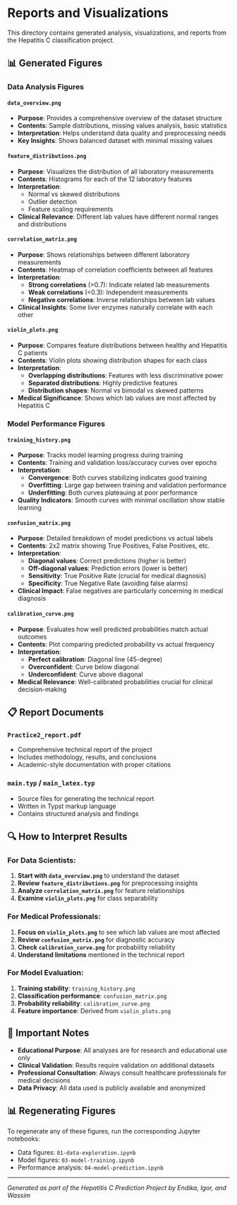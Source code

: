 # Reports and Visualizations

This directory contains generated analysis, visualizations, and reports from the Hepatitis C classification project.

## 📊 Generated Figures

### Data Analysis Figures

#### `data_overview.png`
- **Purpose**: Provides a comprehensive overview of the dataset structure
- **Contents**: Sample distributions, missing values analysis, basic statistics
- **Interpretation**: Helps understand data quality and preprocessing needs
- **Key Insights**: Shows balanced dataset with minimal missing values

#### `feature_distributions.png`
- **Purpose**: Visualizes the distribution of all laboratory measurements
- **Contents**: Histograms for each of the 12 laboratory features
- **Interpretation**: 
  - Normal vs skewed distributions
  - Outlier detection
  - Feature scaling requirements
- **Clinical Relevance**: Different lab values have different normal ranges and distributions

#### `correlation_matrix.png`
- **Purpose**: Shows relationships between different laboratory measurements
- **Contents**: Heatmap of correlation coefficients between all features
- **Interpretation**:
  - **Strong correlations** (>0.7): Indicate related lab measurements
  - **Weak correlations** (<0.3): Independent measurements
  - **Negative correlations**: Inverse relationships between lab values
- **Clinical Insights**: Some liver enzymes naturally correlate with each other

#### `violin_plots.png`
- **Purpose**: Compares feature distributions between healthy and Hepatitis C patients
- **Contents**: Violin plots showing distribution shapes for each class
- **Interpretation**:
  - **Overlapping distributions**: Features with less discriminative power
  - **Separated distributions**: Highly predictive features
  - **Distribution shapes**: Normal vs bimodal vs skewed patterns
- **Medical Significance**: Shows which lab values are most affected by Hepatitis C

### Model Performance Figures

#### `training_history.png`
- **Purpose**: Tracks model learning progress during training
- **Contents**: Training and validation loss/accuracy curves over epochs
- **Interpretation**:
  - **Convergence**: Both curves stabilizing indicates good training
  - **Overfitting**: Large gap between training and validation performance
  - **Underfitting**: Both curves plateauing at poor performance
- **Quality Indicators**: Smooth curves with minimal oscillation show stable learning

#### `confusion_matrix.png`
- **Purpose**: Detailed breakdown of model predictions vs actual labels
- **Contents**: 2x2 matrix showing True Positives, False Positives, etc.
- **Interpretation**:
  - **Diagonal values**: Correct predictions (higher is better)
  - **Off-diagonal values**: Prediction errors (lower is better)
  - **Sensitivity**: True Positive Rate (crucial for medical diagnosis)
  - **Specificity**: True Negative Rate (avoiding false alarms)
- **Clinical Impact**: False negatives are particularly concerning in medical diagnosis

#### `calibration_curve.png`
- **Purpose**: Evaluates how well predicted probabilities match actual outcomes
- **Contents**: Plot comparing predicted probability vs actual frequency
- **Interpretation**:
  - **Perfect calibration**: Diagonal line (45-degree)
  - **Overconfident**: Curve below diagonal
  - **Underconfident**: Curve above diagonal
- **Medical Relevance**: Well-calibrated probabilities crucial for clinical decision-making

## 📋 Report Documents

### `Practice2_report.pdf`
- Comprehensive technical report of the project
- Includes methodology, results, and conclusions
- Academic-style documentation with proper citations

### `main.typ` / `main_latex.typ`
- Source files for generating the technical report
- Written in Typst markup language
- Contains structured analysis and findings

## 🔍 How to Interpret Results

### For Data Scientists:
1. **Start with `data_overview.png`** to understand the dataset
2. **Review `feature_distributions.png`** for preprocessing insights
3. **Analyze `correlation_matrix.png`** for feature relationships
4. **Examine `violin_plots.png`** for class separability

### For Medical Professionals:
1. **Focus on `violin_plots.png`** to see which lab values are most affected
2. **Review `confusion_matrix.png`** for diagnostic accuracy
3. **Check `calibration_curve.png`** for probability reliability
4. **Understand limitations** mentioned in the technical report

### For Model Evaluation:
1. **Training stability**: `training_history.png`
2. **Classification performance**: `confusion_matrix.png`
3. **Probability reliability**: `calibration_curve.png`
4. **Feature importance**: Derived from `violin_plots.png`

## 🚨 Important Notes

- **Educational Purpose**: All analyses are for research and educational use only
- **Clinical Validation**: Results require validation on additional datasets
- **Professional Consultation**: Always consult healthcare professionals for medical decisions
- **Data Privacy**: All data used is publicly available and anonymized

## 📊 Regenerating Figures

To regenerate any of these figures, run the corresponding Jupyter notebooks:
- Data figures: `01-data-exploration.ipynb`
- Model figures: `03-model-training.ipynb`
- Performance analysis: `04-model-prediction.ipynb`

---

*Generated as part of the Hepatitis C Prediction Project by Endika, Igor, and Wassim*